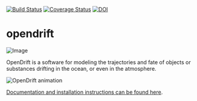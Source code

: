 [![Build Status](https://circleci.com/gh/OpenDrift/opendrift.svg?style=svg)](https://app.circleci.com/pipelines/github/OpenDrift/opendrift)
[![Coverage Status](https://coveralls.io/repos/github/OpenDrift/opendrift/badge.svg?branch=master)](https://coveralls.io/github/OpenDrift/opendrift?branch=master)
[![DOI](https://zenodo.org/badge/DOI/10.5281/zenodo.582321.svg)](https://doi.org/10.5281/zenodo.582321)

opendrift
=========

![Image](https://github.com/opendrift/opendrift/blob/master/docs/opendrift_logo.png)

OpenDrift is a software for modeling the trajectories and fate of objects or substances drifting in the ocean, or even in the atmosphere.

![OpenDrift animation](https://dl.dropboxusercontent.com/s/u9apyh7ci1mdowg/opendrift.gif?dl=0)

[Documentation and installation instructions can be found here](https://opendrift.github.io/install.html).
